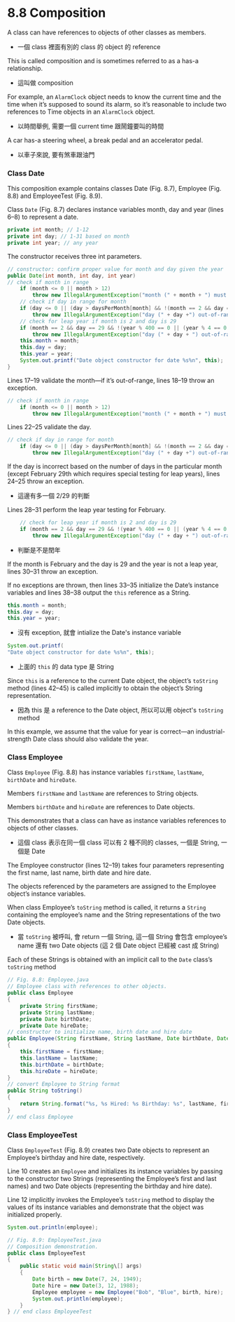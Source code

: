# 8.8 Composition

A class can have references to objects of other classes as members. 

-   一個 class 裡面有別的 class 的 object 的 reference

This is called composition and is sometimes referred to as a has-a relationship. 

-   這叫做 composition

For example, an `AlarmClock` object needs to know the current time and the time when it’s supposed to sound its alarm, so it’s reasonable to include two references to Time objects in an `AlarmClock` object. 

-   以時間舉例, 需要一個 current time 跟鬧鐘要叫的時間

A car has-a steering wheel, a break pedal and an accelerator pedal.

-   以車子來說, 要有煞車跟油門

### Class Date

This composition example contains classes Date (Fig. 8.7), Employee (Fig. 8.8) and EmployeeTest (Fig. 8.9). 

Class `Date` (Fig. 8.7) declares instance variables month, day and
year (lines 6–8) to represent a date. 

```java
private int month; // 1-12
private int day; // 1-31 based on month
private int year; // any year
```

The constructor receives three int parameters. 

```java
// constructor: confirm proper value for month and day given the year
public Date(int month, int day, int year)
// check if month in range
    if (month <= 0 || month > 12)
        throw new IllegalArgumentException("month (" + month + ") must be 1-12");
    // check if day in range for month
    if (day <= 0 || (day > daysPerMonth[month] && !(month == 2 && day == 29)))
        throw new IllegalArgumentException("day (" + day +") out-of-range for the specified month and year");
    // check for leap year if month is 2 and day is 29
    if (month == 2 && day == 29 && !(year % 400 == 0 || (year % 4 == 0 && year % 100 != 0)))
        throw new IllegalArgumentException("day (" + day + ") out-of-range for the specified month and year");
    this.month = month;
    this.day = day;
    this.year = year;
    System.out.printf("Date object constructor for date %s%n", this);
}
```

Lines 17–19 validate the month—if it’s out-of-range, lines 18–19 throw an exception. 

```java
// check if month in range
    if (month <= 0 || month > 12)
        throw new IllegalArgumentException("month (" + month + ") must be 1-12");
```

Lines 22–25 validate the day. 

```java
// check if day in range for month
    if (day <= 0 || (day > daysPerMonth[month] && !(month == 2 && day == 29)))
        throw new IllegalArgumentException("day (" + day +") out-of-range for the specified month and year");
```

If the day is incorrect based on the number of days in the particular
month (except February 29th which requires special testing for leap years), lines 24–25
throw an exception. 

-   這邊有多一個 2/29 的判斷

Lines 28–31 perform the leap year testing for February. 

```java
    // check for leap year if month is 2 and day is 29
    if (month == 2 && day == 29 && !(year % 400 == 0 || (year % 4 == 0 && year % 100 != 0)))
        throw new IllegalArgumentException("day (" + day + ") out-of-range for the specified month and year");
```

-   判斷是不是閏年

If the month is February and the day is 29 and the year is not a leap year, lines 30–31 throw an exception. 

If no exceptions are thrown, then lines 33–35 initialize the Date’s instance variables
and lines 38–38 output the `this` reference as a String. 

```java
this.month = month;
this.day = day;
this.year = year;
```

-   沒有 exception, 就會 intialize the Date's instance variable

```java
System.out.printf(
"Date object constructor for date %s%n", this);
```

-   上面的 `this` 的 data type 是 String

Since `this` is a reference to the
current Date object, the object’s `toString` method (lines 42–45) is called implicitly to obtain the object’s String representation.

-   因為 this 是 a reference to the Date object, 所以可以用 object's `toString` method

In this example, we assume that the value for year
is correct—an industrial-strength Date class should also validate the year.

### Class Employee

Class `Employee` (Fig. 8.8) has instance variables `firstName`, `lastName`, `birthDate` and `hireDate`. 

Members `firstName` and `lastName` are references to String objects. 

Members `birthDate` and `hireDate` are references to Date objects. 

This demonstrates that a class can
have as instance variables references to objects of other classes. 

-   這個 class 表示在同一個 class 可以有 2 種不同的 classes, 一個是 String, 一個是 Date

The Employee constructor (lines 12–19) takes four parameters representing the first name, last name, birth date and hire date. 

The objects referenced by the parameters are assigned to the Employee object’s
instance variables. 

When class Employee’s `toString` method is called, it returns a `String`
containing the employee’s name and the String representations of the two Date objects.

-   當 `toString` 被呼叫, 會 return 一個 String, 這一個 String 會包含 employee’s name 還有 two Date objects
    (這 2 個 Date object 已經被 cast 成 String)

Each of these Strings is obtained with an implicit call to the `Date` class’s `toString` method

```java
// Fig. 8.8: Employee.java
// Employee class with references to other objects.
public class Employee
{
    private String firstName;
    private String lastName;
    private Date birthDate;
    private Date hireDate;
// constructor to initialize name, birth date and hire date
public Employee(String firstName, String lastName, Date birthDate, Date hireDate)
{
    this.firstName = firstName;
    this.lastName = lastName;
    this.birthDate = birthDate;
    this.hireDate = hireDate;
}
// convert Employee to String format
public String toString()
{
    return String.format("%s, %s Hired: %s Birthday: %s", lastName, firstName, hireDate, birthDate);
}
// end class Employee
```

### Class EmployeeTest

Class `EmployeeTest` (Fig. 8.9) creates two Date objects to represent an Employee’s birthday and hire date, respectively. 

Line 10 creates an `Employee` and initializes its instance variables by passing to the constructor two Strings (representing the Employee’s first and last
names) and two Date objects (representing the birthday and hire date). 

Line 12 implicitly
invokes the Employee’s `toString` method to display the values of its instance variables and
demonstrate that the object was initialized properly.

```java
System.out.println(employee);
```

```java
// Fig. 8.9: EmployeeTest.java
// Composition demonstration.
public class EmployeeTest
{
    public static void main(String\[] args)
    {
        Date birth = new Date(7, 24, 1949);
        Date hire = new Date(3, 12, 1988);
        Employee employee = new Employee("Bob", "Blue", birth, hire);
        System.out.println(employee);
    }
} // end class EmployeeTest
```
